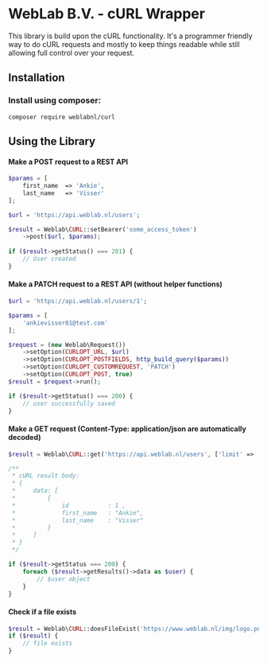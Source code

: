 WebLab B.V. - cURL Wrapper
==================================

This library is build upon the cURL functionality. It's a programmer friendly way to do cURL requests and mostly to keep things readable while still allowing full control over your request.


Installation
------------

### Install using composer:

    composer require weblabnl/curl


Using the Library
-----------------

#### Make a POST request to a REST API

```php
$params = [
    first_name  => 'Ankie',
    last_name   => 'Visser'
];

$url = 'https://api.weblab.nl/users';

$result = Weblab\CURL::setBearer('some_access_token')
    ->post($url, $params);
    
if ($result->getStatus() === 201) {
    // User created        
}    
```
    
#### Make a PATCH request to a REST API (without helper functions)

```php
$url = 'https://api.weblab.nl/users/1';

$params = [
    'ankievisser01@test.com'
];

$request = (new Weblab\Request())
    ->setOption(CURLOPT_URL, $url)
    ->setOption(CURLOPT_POSTFIELDS, http_build_query($params))
    ->setOption(CURLOPT_CUSTOMREQUEST, 'PATCH')
    ->setOption(CURLOPT_POST, true)
$result = $request->run();

if ($result->getStatus() === 200) {
    // user successfully saved            
}
```
    
#### Make a GET request (Content-Type: application/json are automatically decoded)

```php
$result = Weblab\CURL::get('https://api.weblab.nl/users', ['limit' => '1']);

/**
 * cURL result body:
 * {
 *     data: [
 *         {
 *             id           : 1 ,
 *             first_name   : "Ankie",
 *             last_name    : "Visser"
 *         }
 *     ]
 * }
 */

if ($result->getStatus === 200) {
    foreach ($result->getResults()->data as $user) {
        // $user object
    }
}
```

#### Check if a file exists
```php
$result = Weblab\CURL::doesFileExist('https://www.weblab.nl/img/logo.png')
if ($result) {
    // file exists
}
```
